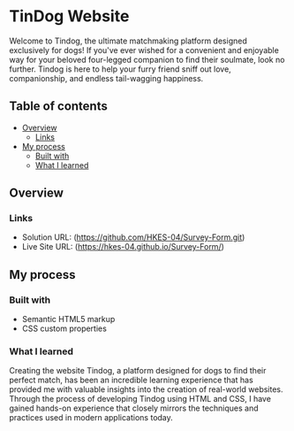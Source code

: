 # TinDog Website

Welcome to Tindog, the ultimate matchmaking platform designed exclusively for dogs! If you've ever wished for a convenient and enjoyable way for your beloved four-legged companion to find their soulmate, look no further. Tindog is here to help your furry friend sniff out love, companionship, and endless tail-wagging happiness.

## Table of contents

- [Overview](#overview)
  - [Links](#links)
- [My process](#my-process)
  - [Built with](#built-with)
  - [What I learned](#what-i-learned)

## Overview

### Links

- Solution URL: (https://github.com/HKES-04/Survey-Form.git)
- Live Site URL: (https://hkes-04.github.io/Survey-Form/)

## My process

### Built with

- Semantic HTML5 markup
- CSS custom properties

### What I learned

Creating the website Tindog, a platform designed for dogs to find their perfect match, has been an incredible learning experience that has provided me with valuable insights into the creation of real-world websites. Through the process of developing Tindog using HTML and CSS, I have gained hands-on experience that closely mirrors the techniques and practices used in modern applications today.

